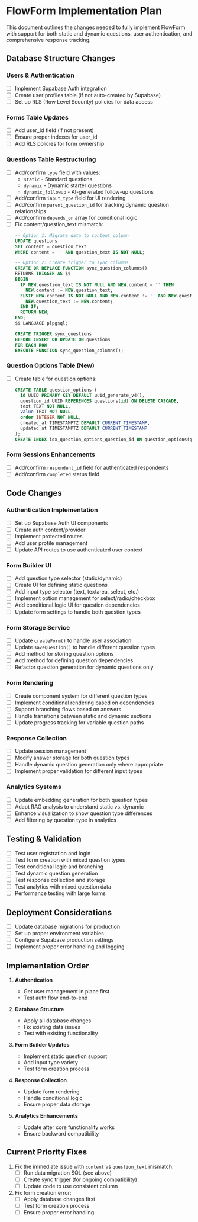 # FlowForm Implementation Plan

This document outlines the changes needed to fully implement FlowForm with support for both static and dynamic questions, user authentication, and comprehensive response tracking.

## Database Structure Changes

### Users & Authentication
- [ ] Implement Supabase Auth integration
- [ ] Create user profiles table (if not auto-created by Supabase)
- [ ] Set up RLS (Row Level Security) policies for data access

### Forms Table Updates
- [ ] Add user_id field (if not present)
- [ ] Ensure proper indexes for user_id
- [ ] Add RLS policies for form ownership

### Questions Table Restructuring
- [ ] Add/confirm `type` field with values:
  - `static` - Standard questions
  - `dynamic` - Dynamic starter questions
  - `dynamic_followup` - AI-generated follow-up questions
- [ ] Add/confirm `input_type` field for UI rendering
- [ ] Add/confirm `parent_question_id` for tracking dynamic question relationships
- [ ] Add/confirm `depends_on` array for conditional logic
- [ ] Fix content/question_text mismatch:
  ```sql
  -- Option 1: Migrate data to content column
  UPDATE questions 
  SET content = question_text 
  WHERE content = '' AND question_text IS NOT NULL;
  
  -- Option 2: Create trigger to sync columns
  CREATE OR REPLACE FUNCTION sync_question_columns()
  RETURNS TRIGGER AS $$
  BEGIN
    IF NEW.question_text IS NOT NULL AND NEW.content = '' THEN
      NEW.content := NEW.question_text;
    ELSIF NEW.content IS NOT NULL AND NEW.content != '' AND NEW.question_text IS NULL THEN
      NEW.question_text := NEW.content;
    END IF;
    RETURN NEW;
  END;
  $$ LANGUAGE plpgsql;

  CREATE TRIGGER sync_questions
  BEFORE INSERT OR UPDATE ON questions
  FOR EACH ROW
  EXECUTE FUNCTION sync_question_columns();
  ```

### Question Options Table (New)
- [ ] Create table for question options:
  ```sql
  CREATE TABLE question_options (
    id UUID PRIMARY KEY DEFAULT uuid_generate_v4(),
    question_id UUID REFERENCES questions(id) ON DELETE CASCADE,
    text TEXT NOT NULL,
    value TEXT NOT NULL,
    order INTEGER NOT NULL,
    created_at TIMESTAMPTZ DEFAULT CURRENT_TIMESTAMP,
    updated_at TIMESTAMPTZ DEFAULT CURRENT_TIMESTAMP
  );
  CREATE INDEX idx_question_options_question_id ON question_options(question_id);
  ```

### Form Sessions Enhancements
- [ ] Add/confirm `respondent_id` field for authenticated respondents
- [ ] Add/confirm `completed` status field

## Code Changes

### Authentication Implementation
- [ ] Set up Supabase Auth UI components
- [ ] Create auth context/provider
- [ ] Implement protected routes
- [ ] Add user profile management
- [ ] Update API routes to use authenticated user context

### Form Builder UI
- [ ] Add question type selector (static/dynamic)
- [ ] Create UI for defining static questions
- [ ] Add input type selector (text, textarea, select, etc.)
- [ ] Implement option management for select/radio/checkbox
- [ ] Add conditional logic UI for question dependencies
- [ ] Update form settings to handle both question types

### Form Storage Service
- [ ] Update `createForm()` to handle user association
- [ ] Update `saveQuestion()` to handle different question types
- [ ] Add method for storing question options
- [ ] Add method for defining question dependencies
- [ ] Refactor question generation for dynamic questions only

### Form Rendering
- [ ] Create component system for different question types
- [ ] Implement conditional rendering based on dependencies
- [ ] Support branching flows based on answers
- [ ] Handle transitions between static and dynamic sections
- [ ] Update progress tracking for variable question paths

### Response Collection
- [ ] Update session management
- [ ] Modify answer storage for both question types
- [ ] Handle dynamic question generation only where appropriate
- [ ] Implement proper validation for different input types

### Analytics Systems
- [ ] Update embedding generation for both question types
- [ ] Adapt RAG analysis to understand static vs. dynamic
- [ ] Enhance visualization to show question type differences
- [ ] Add filtering by question type in analytics

## Testing & Validation

- [ ] Test user registration and login
- [ ] Test form creation with mixed question types
- [ ] Test conditional logic and branching
- [ ] Test dynamic question generation
- [ ] Test response collection and storage
- [ ] Test analytics with mixed question data
- [ ] Performance testing with large forms

## Deployment Considerations

- [ ] Update database migrations for production
- [ ] Set up proper environment variables
- [ ] Configure Supabase production settings
- [ ] Implement proper error handling and logging

## Implementation Order

1. **Authentication**
   - Get user management in place first
   - Test auth flow end-to-end

2. **Database Structure**
   - Apply all database changes
   - Fix existing data issues
   - Test with existing functionality

3. **Form Builder Updates**
   - Implement static question support
   - Add input type variety
   - Test form creation process

4. **Response Collection**
   - Update form rendering
   - Handle conditional logic
   - Ensure proper data storage

5. **Analytics Enhancements**
   - Update after core functionality works
   - Ensure backward compatibility

## Current Priority Fixes

1. Fix the immediate issue with `content` vs `question_text` mismatch:
   - [ ] Run data migration SQL (see above)
   - [ ] Create sync trigger (for ongoing compatibility)
   - [ ] Update code to use consistent column

2. Fix form creation error:
   - [ ] Apply database changes first
   - [ ] Test form creation process
   - [ ] Ensure proper error handling 